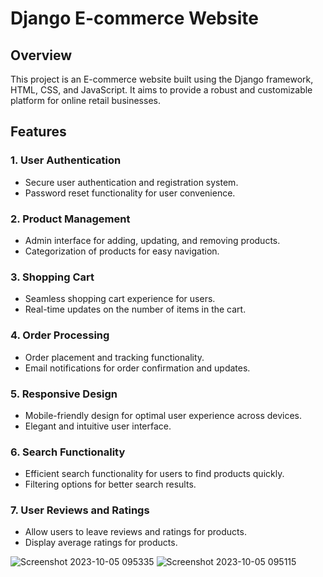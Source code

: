 # Django E-commerce Website

## Overview
This project is an E-commerce website built using the Django framework, HTML, CSS, and JavaScript. It aims to provide a robust and customizable platform for online retail businesses.

## Features

### 1. User Authentication
- Secure user authentication and registration system.
- Password reset functionality for user convenience.

### 2. Product Management
- Admin interface for adding, updating, and removing products.
- Categorization of products for easy navigation.

### 3. Shopping Cart
- Seamless shopping cart experience for users.
- Real-time updates on the number of items in the cart.

### 4. Order Processing
- Order placement and tracking functionality.
- Email notifications for order confirmation and updates.

### 5. Responsive Design
- Mobile-friendly design for optimal user experience across devices.
- Elegant and intuitive user interface.

### 6. Search Functionality
- Efficient search functionality for users to find products quickly.
- Filtering options for better search results.

### 7. User Reviews and Ratings
- Allow users to leave reviews and ratings for products.
- Display average ratings for products.

![Screenshot 2023-10-05 095335](https://github.com/3La221/E-Commerce/assets/126871601/7fdea846-2d81-4152-a60a-15afe35d4dbe)
![Screenshot 2023-10-05 095115](https://github.com/3La221/E-Commerce/assets/126871601/903dfc9f-d43b-49f0-b6a2-0a8656d5ca65)

